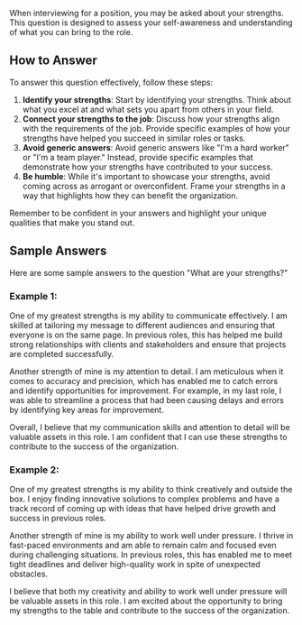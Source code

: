 
When interviewing for a position, you may be asked about your strengths. This question is designed to assess your self-awareness and understanding of what you can bring to the role.

How to Answer
-------------

To answer this question effectively, follow these steps:

1. **Identify your strengths**: Start by identifying your strengths. Think about what you excel at and what sets you apart from others in your field.
2. **Connect your strengths to the job**: Discuss how your strengths align with the requirements of the job. Provide specific examples of how your strengths have helped you succeed in similar roles or tasks.
3. **Avoid generic answers**: Avoid generic answers like "I'm a hard worker" or "I'm a team player." Instead, provide specific examples that demonstrate how your strengths have contributed to your success.
4. **Be humble**: While it's important to showcase your strengths, avoid coming across as arrogant or overconfident. Frame your strengths in a way that highlights how they can benefit the organization.

Remember to be confident in your answers and highlight your unique qualities that make you stand out.

Sample Answers
--------------

Here are some sample answers to the question "What are your strengths?"

### Example 1:

One of my greatest strengths is my ability to communicate effectively. I am skilled at tailoring my message to different audiences and ensuring that everyone is on the same page. In previous roles, this has helped me build strong relationships with clients and stakeholders and ensure that projects are completed successfully.

Another strength of mine is my attention to detail. I am meticulous when it comes to accuracy and precision, which has enabled me to catch errors and identify opportunities for improvement. For example, in my last role, I was able to streamline a process that had been causing delays and errors by identifying key areas for improvement.

Overall, I believe that my communication skills and attention to detail will be valuable assets in this role. I am confident that I can use these strengths to contribute to the success of the organization.

### Example 2:

One of my greatest strengths is my ability to think creatively and outside the box. I enjoy finding innovative solutions to complex problems and have a track record of coming up with ideas that have helped drive growth and success in previous roles.

Another strength of mine is my ability to work well under pressure. I thrive in fast-paced environments and am able to remain calm and focused even during challenging situations. In previous roles, this has enabled me to meet tight deadlines and deliver high-quality work in spite of unexpected obstacles.

I believe that both my creativity and ability to work well under pressure will be valuable assets in this role. I am excited about the opportunity to bring my strengths to the table and contribute to the success of the organization.
